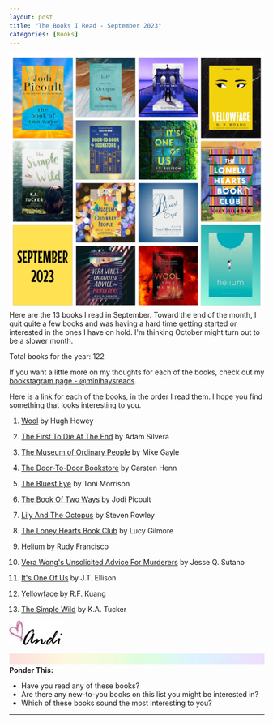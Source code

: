 ```yaml
---
layout: post
title: "The Books I Read - September 2023"
categories: [Books]
---
```

![books](/images/September2023Books.JPG)
Here are the 13 books I read in September. Toward the end of the month, I quit quite a few books and was having a hard time getting started or interested in the ones I have on hold. I'm thinking October might turn out to be a slower month.

Total books for the year: 122

If you want a little more on my thoughts for each of the books, check out my [bookstagram page - @minihaysreads](http://instagram.com/minihaysreads). 

Here is a link for each of the books, in the order I read them. I hope you find something that looks interesting to you. 

1. [Wool](https://www.amazon.com/Wool-Hugh-Howey/dp/0358447844/ref=monarch_sidesheet) by Hugh Howey

2. [The First To Die At The End](https://www.amazon.com/First-Die-at-End/dp/0063240807/ref=monarch_sidesheet) by Adam Silvera

3. [The Museum of Ordinary People](https://www.amazon.com/Museum-Ordinary-People-Mike-Gayle/dp/1538740842/ref=monarch_sidesheet) by Mike Gayle

4. [The Door-To-Door Bookstore](https://www.amazon.com/Door-Door-Bookstore-Novel/dp/133549085X/ref=monarch_sidesheet) by Carsten Henn

5. [The Bluest Eye](https://www.amazon.com/Bluest-Eye-Vintage-International/dp/0307278441/ref=monarch_sidesheet) by Toni Morrison

6. [The Book Of Two Ways](https://www.amazon.com/Book-Two-Ways-Novel/dp/1984818376/ref=monarch_sidesheet) by Jodi Picoult

7. [Lily And The Octopus](https://www.amazon.com/Lily-Octopus-Steven-Rowley/dp/1501126237/ref=monarch_sidesheet) by Steven Rowley

8. [The Loney Hearts Book Club](https://www.amazon.com/Lonely-Hearts-Book-Club/dp/1728256216/ref=monarch_sidesheet) by Lucy Gilmore

9. [Helium](https://www.amazon.com/Helium-Rudy-Francisco/dp/1943735190/ref=monarch_sidesheet) by Rudy Francisco

10. [Vera Wong's Unsolicited Advice For Murderers](https://www.amazon.com/Vera-Wongs-Unsolicited-Advice-Murderers/dp/0593549228/ref=monarch_sidesheet) by Jesse Q. Sutano

11. [It's One Of Us](https://www.amazon.com/Its-One-Us-J-T-Ellison/dp/0778310957/ref=monarch_sidesheet) by J.T. Ellison

12. [Yellowface](https://www.amazon.com/Yellowface-Novel-R-F-Kuang/dp/0063250837/ref=monarch_sidesheet) by R.F. Kuang

13. [The Simple Wild](https://www.amazon.com/Simple-Wild-Novel-K-Tucker/dp/1501133438/ref=monarch_sidesheet) by K.A. Tucker

![Andi](/images/andi.jpg)

![header](/images/SkinnyRainbow.jpg)
**Ponder This:**
- Have you read any of these books?
- Are there any new-to-you books on this list you might be interested in?
- Which of these books sound the most interesting to you?

----